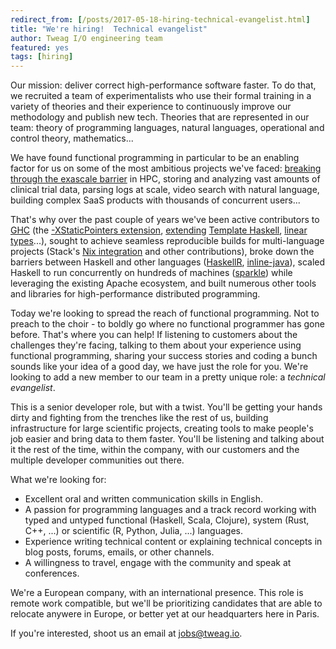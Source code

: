```yaml
---
redirect_from: [/posts/2017-05-18-hiring-technical-evangelist.html]
title: "We're hiring!  Technical evangelist"
author: Tweag I/O engineering team
featured: yes
tags: [hiring]
---
```


Our mission: deliver correct high-performance software faster. To do
that, we recruited a team of experimentalists who use their formal
training in a variety of theories and their experience to continuously
improve our methodology and publish new tech. Theories that are
represented in our team: theory of programming languages, natural
languages, operational and control theory, mathematics...

We have found functional programming in particular to be an enabling
factor for us on some of the most ambitious projects we've
faced: [breaking through the exascale barrier][sage] in HPC, storing
and analyzing vast amounts of clinical trial data, parsing logs at
scale, video search with natural language, building complex SaaS
products with thousands of concurrent users...

That's why over the past couple of years we've been active
contributors to [GHC][ghc]
(the
[-XStaticPointers extension][staticptr],
[extending][th-reify] [Template Haskell][addmodcstub],
[linear types][linear-types]...), sought to achieve seamless
reproducible builds for multi-language projects
(Stack's [Nix integration][stack-nix] and other contributions), broke
down the barriers between Haskell and other languages
([HaskellR][haskellr], [inline-java][inline-java]), scaled Haskell to
run concurrently on hundreds of machines ([sparkle][sparkle]) while
leveraging the existing Apache ecosystem, and built numerous other
tools and libraries for high-performance distributed programming.

Today we're looking to spread the reach of functional programming. Not
to preach to the choir - to boldly go where no functional programmer
has gone before. That's where you can help! If listening to customers
about the challenges they're facing, talking to them about your
experience using functional programming, sharing your success stories
and coding a bunch sounds like your idea of a good day, we have just
the role for you. We're looking to add a new member to our team in
a pretty unique role: a _technical evangelist_.

This is a senior developer role, but with a twist. You'll be getting
your hands dirty and fighting from the trenches like the rest of us,
building infrastructure for large scientific projects, creating tools
to make people's job easier and bring data to them faster. You'll be
listening and talking about it the rest of the time, within the
company, with our customers and the multiple developer communities out
there.

What we're looking for:

- Excellent oral and written communication skills in English.
- A passion for programming languages and a track record working with typed and untyped functional (Haskell, Scala, Clojure), system (Rust, C++, ...) or scientific (R, Python, Julia, ...) languages.
- Experience writing technical content or explaining technical concepts in blog posts, forums, emails, or other channels.
- A willingness to travel, engage with the community and speak at conferences.

We're a European company, with an international presence. This role is
remote work compatible, but we'll be prioritizing candidates that are
able to relocate anywere in Europe, or better yet at our headquarters
here in Paris.

If you're interested, shoot us an email
at [jobs@tweag.io](mailto:jobs@tweag.io).

[sage]: http://www.sagestorage.eu/about/overview
[ghc]: https://www.haskell.org/ghc/
[staticptr]: https://ocharles.org.uk/blog/guest-posts/2014-12-23-static-pointers.html
[th-reify]: https://ghc.haskell.org/trac/ghc/ticket/11832
[addmodcstub]: https://ghc.haskell.org/trac/ghc/ticket/13237
[linear-types]: https://www.microsoft.com/en-us/research/publication/retrofitting-linear-types/
[stack-nix]: https://docs.haskellstack.org/en/stable/nix_integration/
[haskellr]: https://tweag.github.io/HaskellR/
[inline-java]: https://github.com/tweag/inline-java
[sparkle]: https://github.com/tweag/sparkle
